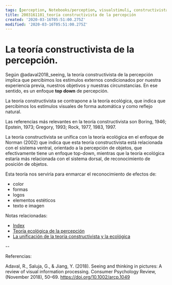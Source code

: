 ```yaml
---
tags: [perception, Notebooks/perception, visualstimuli, constructivista]
title: 2003161101_teoría constructivista de la percepción
created: '2020-03-16T05:51:00.275Z'
modified: '2020-03-16T05:51:00.275Z'
---
```


# La teoría constructivista de la percepción.

Según @adaval2018_seeing, la teoría constructivista de la percepción implica que percibimos los estímulos externos condicionados por nuestra experiencia previa, nuestros objetivos y nuestras circunstancias. En ese sentido, es un enfoque **top down** de percepción.

La teoría constructivista se contrapone a la teoría ecológica, que indica que percibimos los estímulos visuales de forma automática y como reflejo natural.

Las referencias más relevantes en la teoría constructivista son Boring, 1946; Epstein, 1973; Gregory, 1993; Rock, 1977, 1983, 1997.

La teoría constructivista se unifica con la teoría ecológica en el enfoque de Norman (2002) que indica que esta teoría constructivista está relacionada con el sistema ventral, orientado a la percepción de objetos, que efectivamente tiene un enfoque top-down, mientras que la teoría ecológica estaría más relacionada con el sistema dorsal, de reconocimiento de posición de objetos.

Esta teoría nos serviría para enmarcar el reconocimiento de efectos de:

- color
- formas
- logos
- elementos estéticos
- texto e imagen


Notas relacionadas:


- [Index](_2003101705_index.md)
- [Teoría ecológica de la percepción](2003161118_teoria_ecologica_percepcion.md)
- [La unificación de la teoría constructivista y la ecológica](2003161131_unificacion_percepcion_ecologia_construccion.md)

--

Referencias:

Adaval, R., Saluja, G., & Jiang, Y. (2018). Seeing and thinking in pictures: A review of visual information processing. Consumer Psychology Review, (November 2018), 50–69. https://doi.org/10.1002/arcp.1049
